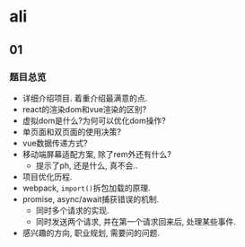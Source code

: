 # ali

## 01

### 题目总览

* 详细介绍项目. 着重介绍最满意的点.
* react的渲染dom和vue渲染的区别?
* 虚拟dom是什么?为何可以优化dom操作?
* 单页面和双页面的使用决策?
* vue数据传递方式?
* 移动端屏幕适配方案, 除了rem外还有什么?
  * 提示了ph, 还是什么, 真不会..
* 项目优化历程.
* webpack, `import()`拆包加载的原理.
* promise, async/await捕获错误的机制.
  * 同时多个请求的实现.
  * 同时发送两个请求, 并在第一个请求回来后, 处理某些事件.
* 感兴趣的方向, 职业规划, 需要问的问题.